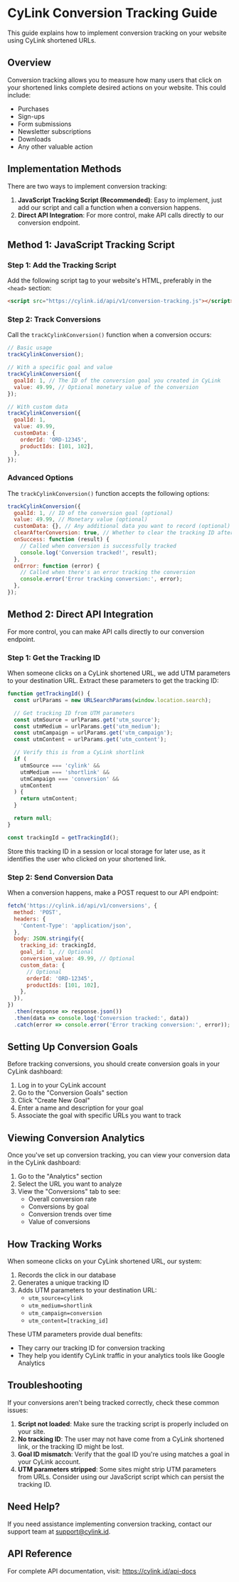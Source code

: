 # CyLink Conversion Tracking Guide

This guide explains how to implement conversion tracking on your website using CyLink shortened URLs.

## Overview

Conversion tracking allows you to measure how many users that click on your shortened links complete desired actions on your website. This could include:

- Purchases
- Sign-ups
- Form submissions
- Newsletter subscriptions
- Downloads
- Any other valuable action

## Implementation Methods

There are two ways to implement conversion tracking:

1. **JavaScript Tracking Script (Recommended)**: Easy to implement, just add our script and call a function when a conversion happens.
2. **Direct API Integration**: For more control, make API calls directly to our conversion endpoint.

## Method 1: JavaScript Tracking Script

### Step 1: Add the Tracking Script

Add the following script tag to your website's HTML, preferably in the `<head>` section:

```html
<script src="https://cylink.id/api/v1/conversion-tracking.js"></script>
```

### Step 2: Track Conversions

Call the `trackCylinkConversion()` function when a conversion occurs:

```javascript
// Basic usage
trackCylinkConversion();

// With a specific goal and value
trackCylinkConversion({
  goalId: 1, // The ID of the conversion goal you created in CyLink
  value: 49.99, // Optional monetary value of the conversion
});

// With custom data
trackCylinkConversion({
  goalId: 1,
  value: 49.99,
  customData: {
    orderId: 'ORD-12345',
    productIds: [101, 102],
  },
});
```

### Advanced Options

The `trackCylinkConversion()` function accepts the following options:

```javascript
trackCylinkConversion({
  goalId: 1, // ID of the conversion goal (optional)
  value: 49.99, // Monetary value (optional)
  customData: {}, // Any additional data you want to record (optional)
  clearAfterConversion: true, // Whether to clear the tracking ID after conversion (default: false)
  onSuccess: function (result) {
    // Called when conversion is successfully tracked
    console.log('Conversion tracked!', result);
  },
  onError: function (error) {
    // Called when there's an error tracking the conversion
    console.error('Error tracking conversion:', error);
  },
});
```

## Method 2: Direct API Integration

For more control, you can make API calls directly to our conversion endpoint.

### Step 1: Get the Tracking ID

When someone clicks on a CyLink shortened URL, we add UTM parameters to your destination URL. Extract these parameters to get the tracking ID:

```javascript
function getTrackingId() {
  const urlParams = new URLSearchParams(window.location.search);

  // Get tracking ID from UTM parameters
  const utmSource = urlParams.get('utm_source');
  const utmMedium = urlParams.get('utm_medium');
  const utmCampaign = urlParams.get('utm_campaign');
  const utmContent = urlParams.get('utm_content');

  // Verify this is from a CyLink shortlink
  if (
    utmSource === 'cylink' &&
    utmMedium === 'shortlink' &&
    utmCampaign === 'conversion' &&
    utmContent
  ) {
    return utmContent;
  }

  return null;
}

const trackingId = getTrackingId();
```

Store this tracking ID in a session or local storage for later use, as it identifies the user who clicked on your shortened link.

### Step 2: Send Conversion Data

When a conversion happens, make a POST request to our API endpoint:

```javascript
fetch('https://cylink.id/api/v1/conversions', {
  method: 'POST',
  headers: {
    'Content-Type': 'application/json',
  },
  body: JSON.stringify({
    tracking_id: trackingId,
    goal_id: 1, // Optional
    conversion_value: 49.99, // Optional
    custom_data: {
      // Optional
      orderId: 'ORD-12345',
      productIds: [101, 102],
    },
  }),
})
  .then(response => response.json())
  .then(data => console.log('Conversion tracked:', data))
  .catch(error => console.error('Error tracking conversion:', error));
```

## Setting Up Conversion Goals

Before tracking conversions, you should create conversion goals in your CyLink dashboard:

1. Log in to your CyLink account
2. Go to the "Conversion Goals" section
3. Click "Create New Goal"
4. Enter a name and description for your goal
5. Associate the goal with specific URLs you want to track

## Viewing Conversion Analytics

Once you've set up conversion tracking, you can view your conversion data in the CyLink dashboard:

1. Go to the "Analytics" section
2. Select the URL you want to analyze
3. View the "Conversions" tab to see:
   - Overall conversion rate
   - Conversions by goal
   - Conversion trends over time
   - Value of conversions

## How Tracking Works

When someone clicks on your CyLink shortened URL, our system:

1. Records the click in our database
2. Generates a unique tracking ID
3. Adds UTM parameters to your destination URL:
   - `utm_source=cylink`
   - `utm_medium=shortlink`
   - `utm_campaign=conversion`
   - `utm_content=[tracking_id]`

These UTM parameters provide dual benefits:

- They carry our tracking ID for conversion tracking
- They help you identify CyLink traffic in your analytics tools like Google Analytics

## Troubleshooting

If your conversions aren't being tracked correctly, check these common issues:

1. **Script not loaded**: Make sure the tracking script is properly included on your site.
2. **No tracking ID**: The user may not have come from a CyLink shortened link, or the tracking ID might be lost.
3. **Goal ID mismatch**: Verify that the goal ID you're using matches a goal in your CyLink account.
4. **UTM parameters stripped**: Some sites might strip UTM parameters from URLs. Consider using our JavaScript script which can persist the tracking ID.

## Need Help?

If you need assistance implementing conversion tracking, contact our support team at support@cylink.id.

## API Reference

For complete API documentation, visit: https://cylink.id/api-docs
